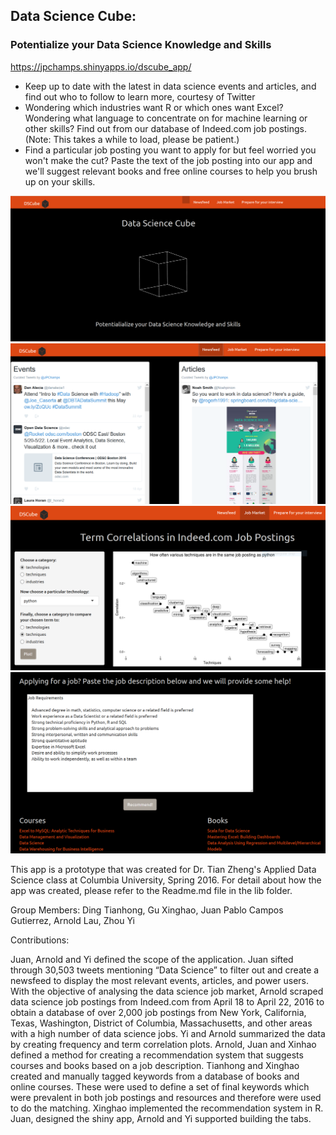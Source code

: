 ## Data Science Cube:
### Potentialize your Data Science Knowledge and Skills

https://jpchamps.shinyapps.io/dscube_app/

- Keep up to date with the latest in data science events and articles, and find out who to follow to learn more, courtesy of Twitter  
- Wondering which industries want R or which ones want Excel? Wondering what language to concentrate on for machine learning or other skills? Find out from our database of Indeed.com job postings. (Note: This takes a while to load, please be patient.)  
- Find a particular job posting you want to apply for but feel worried you won't make the cut? Paste the text of the job posting into our app and we'll suggest relevant books and free online courses to help you brush up on your skills.  

![screenshot](/figs/dscubefront.PNG)
![screenshot](/figs/dscubenewsfeed.PNG)
![screenshot](/figs/dscubejobmarket.PNG)
![screenshot](/figs/dscuberecomm.PNG)

This app is a prototype that was created for Dr. Tian Zheng's Applied Data Science class at Columbia University, Spring 2016. For detail about how the app was created, please refer to the Readme.md file in the lib folder.  

Group Members: Ding Tianhong, Gu Xinghao, Juan Pablo Campos Gutierrez, Arnold Lau, Zhou Yi

Contributions: 

Juan, Arnold and Yi defined the scope of the application. Juan sifted through 30,503 tweets mentioning “Data Science” to filter out and create a newsfeed to display the most relevant events, articles, and power users. With the objective of analysing the data science job market, Arnold scraped data science job postings from Indeed.com from April 18 to April 22, 2016 to obtain a database of over 2,000 job postings from New York, California, Texas, Washington, District of Columbia, Massachusetts, and other areas with a high number of data science jobs. Yi and Arnold summarized the data by creating frequency and term correlation plots. Arnold, Juan and Xinhao defined a method for creating a recommendation system that suggests courses and books based on a job description. Tianhong and Xinghao created and manually tagged keywords from a database of books and online courses. These were used to define a set of final keywords which were prevalent in both job postings and resources and therefore were used to do the matching. Xinghao implemented the recommendation system in R. Juan, designed the shiny app, Arnold and Yi supported building the tabs. 
